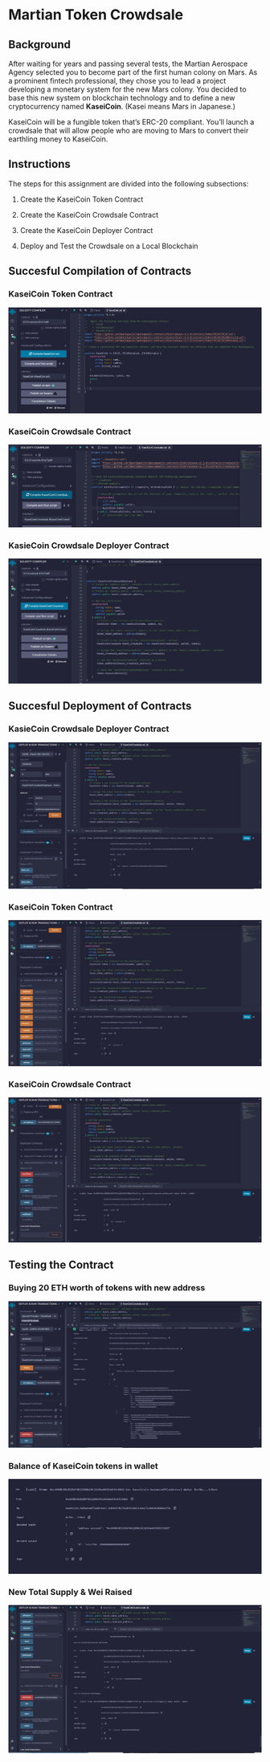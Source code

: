 # Martian Token Crowdsale

## Background

After waiting for years and passing several tests, the Martian Aerospace Agency selected you to become part of the first human colony on Mars. As a prominent fintech professional, they chose you to lead a project developing a monetary system for the new Mars colony. You decided to base this new system on blockchain technology and to define a new cryptocurrency named **KaseiCoin**. (Kasei means Mars in Japanese.)

KaseiCoin will be a fungible token that’s ERC-20 compliant. You’ll launch a crowdsale that will allow people who are moving to Mars to convert their earthling money to KaseiCoin.

## Instructions

The steps for this assignment are divided into the following subsections:

1. Create the KaseiCoin Token Contract

2. Create the KaseiCoin Crowdsale Contract

3. Create the KaseiCoin Deployer Contract

4. Deploy and Test the Crowdsale on a Local Blockchain

## Succesful Compilation of Contracts

### KaseiCoin Token Contract

![](/Evaluation_Evidence/compiled_KaseiCoin_contract.jpg)

### KaseiCoin Crowdsale Contract 

![](/Evaluation_Evidence/compiled_KaseiCoinCrowdsale_contract.jpg)

### KasieCoin Crowdsale Deployer Contract

![](/Evaluation_Evidence/compiled_KaseiCoin_deployer.jpg)

## Succesful Deployment of Contracts

### KasieCoin Crowdsale Deployer Contract

![](/Evaluation_Evidence/deploy_KaseiCoin_CrowdsaleDeployer.jpg)

### KaseiCoin Token Contract

![](/Evaluation_Evidence/deploy_KaseiCoin_token_atAddress.jpg)

### KaseiCoin Crowdsale Contract

![](/Evaluation_Evidence/deploy_KaseiCoin_Crowdsale_atAddress.jpg)

## Testing the Contract

### Buying 20 ETH worth of tokens with new address

![](/Evaluation_Evidence/Buy_20_eth_worth_of_tokens.jpg)

### Balance of KaseiCoin tokens in wallet

![](/Evaluation_Evidence/balanceOf.jpg)

### New Total Supply & Wei Raised

![](/Evaluation_Evidence/new_supply_and_wei_raised.jpg)
